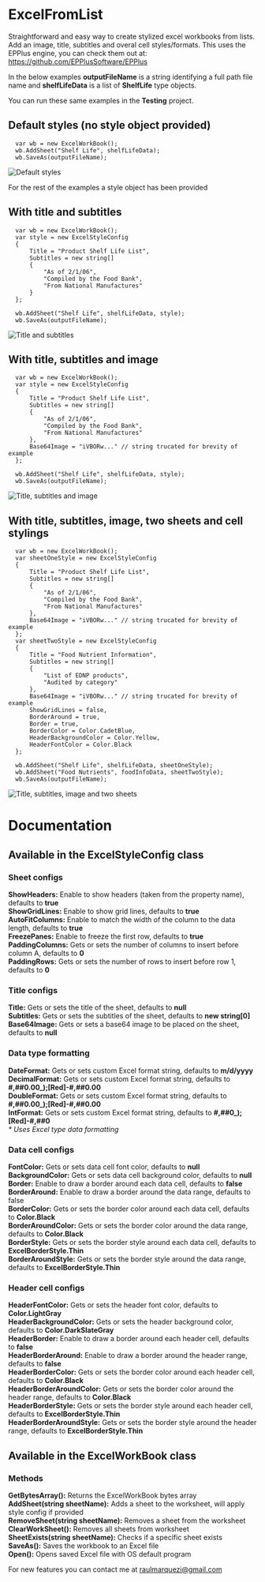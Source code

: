 # ExcelFromList
Straightforward and easy way to create stylized excel workbooks from lists. Add an image, title, subtitles and overal cell styles/formats. This uses the EPPlus engine, you can check them out at: <br />
https://github.com/EPPlusSoftware/EPPlus

In the below examples <b>outputFileName</b> is a string identifying a full path file name and <b>shelfLifeData</b> is a list of <b>ShelfLife</b> type objects.

You can run these same examples in the <b>Testing</b> project.

## Default styles (no style object provided)
```
  var wb = new ExcelWorkBook();
  wb.AddSheet("Shelf Life", shelfLifeData);
  wb.SaveAs(outputFileName);
```
![Default styles](https://i.imgur.com/MwOVdeQ.png)

For the rest of the examples a style object has been provided
## With title and subtitles
```
  var wb = new ExcelWorkBook();
  var style = new ExcelStyleConfig
  {
      Title = "Product Shelf Life List",
      Subtitles = new string[]
      {
          "As of 2/1/06",
          "Compiled by the Food Bank",
          "From National Manufactures"
      }
  };

  wb.AddSheet("Shelf Life", shelfLifeData, style);
  wb.SaveAs(outputFileName);
```
![Title and subtitles](https://i.imgur.com/sBWGHrM.png)

## With title, subtitles and image
```
  var wb = new ExcelWorkBook();
  var style = new ExcelStyleConfig
  {
      Title = "Product Shelf Life List",
      Subtitles = new string[]
      {
          "As of 2/1/06",
          "Compiled by the Food Bank",
          "From National Manufactures"
      },
      Base64Image = "iVBORw..." // string trucated for brevity of example
  };

  wb.AddSheet("Shelf Life", shelfLifeData, style);
  wb.SaveAs(outputFileName);
```
![Title, subtitles and image](https://i.imgur.com/vEJp6Yx.png)

## With title, subtitles, image, two sheets and cell stylings
```
  var wb = new ExcelWorkBook();
  var sheetOneStyle = new ExcelStyleConfig
  {
      Title = "Product Shelf Life List",
      Subtitles = new string[]
      {
          "As of 2/1/06",
          "Compiled by the Food Bank",
          "From National Manufactures"
      },
      Base64Image = "iVBORw..." // string trucated for brevity of example
  };
  var sheetTwoStyle = new ExcelStyleConfig
  {
      Title = "Food Nutrient Information",
      Subtitles = new string[]
      {
          "List of EDNP products",
          "Audited by category"
      },
      Base64Image = "iVBORw..." // string trucated for brevity of example
      ShowGridLines = false,
      BorderAround = true,
      Border = true,
      BorderColor = Color.CadetBlue,
      HeaderBackgroundColor = Color.Yellow,
      HeaderFontColor = Color.Black
  };

  wb.AddSheet("Shelf Life", shelfLifeData, sheetOneStyle);
  wb.AddSheet("Food Nutrients", foodInfoData, sheetTwoStyle);
  wb.SaveAs(outputFileName);
```
![Title, subtitles, image and two sheets](https://i.imgur.com/LpDg2pb.png)

# Documentation
## Available in the ExcelStyleConfig class
### Sheet configs
<b>ShowHeaders:</b> Enable to show headers (taken from the property name), defaults to <b>true</b><br />
<b>ShowGridLines:</b> Enable to show grid lines, defaults to <b>true</b><br />
<b>AutoFitColumns:</b> Enable to match the width of the column to the data length, defaults to <b>true</b><br />
<b>FreezePanes:</b> Enable to freeze the first row, defaults to <b>true</b><br />
<b>PaddingColumns:</b> Gets or sets the number of columns to insert before column A, defaults to <b>0</b><br />
<b>PaddingRows:</b> Gets or sets the number of rows to insert before row 1, defaults to <b>0</b><br />

### Title configs
<b>Title:</b> Gets or sets the title of the sheet, defaults to <b>null</b><br />
<b>Subtitles:</b> Gets or sets the subtitles of the sheet, defaults to <b>new string[0]</b><br />
<b>Base64Image:</b> Gets or sets a base64 image to be placed on the sheet, defaults to <b>null</b><br />

### Data type formatting
<b>DateFormat:</b> Gets or sets custom Excel format string, defaults to <b>m/d/yyyy</b><br />
<b>DecimalFormat:</b> Gets or sets custom Excel format string, defaults to <b>#,##0.00_);[Red]-#,##0.00</b><br />
<b>DoubleFormat:</b> Gets or sets custom Excel format string, defaults to <b>#,##0.00_);[Red]-#,##0.00</b><br />
<b>IntFormat:</b> Gets or sets custom Excel format string, defaults to <b>#,##0_);[Red]-#,##0</b><br />
<i>* Uses Excel type data formatting</i><br />

### Data cell configs
<b>FontColor:</b> Gets or sets data cell font color, defaults to <b>null</b><br />
<b>BackgroundColor:</b> Gets or sets data cell background color, defaults to <b>null</b><br />
<b>Border:</b> Enable to draw a border around each data cell, defaults to <b>false</b><br />
<b>BorderAround:</b> Enable to draw a border around the data range, defaults to <b></b>false<br />
<b>BorderColor:</b> Gets or sets the border color around each data cell, defaults to <b>Color.Black</b><br />
<b>BorderAroundColor:</b> Gets or sets the border color around the data range, defaults to <b>Color.Black</b><br />
<b>BorderStyle:</b> Gets or sets the border style around each data cell, defaults to <b>ExcelBorderStyle.Thin</b><br />
<b>BorderAroundStyle:</b> Gets or sets the border style around the data range, defaults to <b>ExcelBorderStyle.Thin</b><br />

### Header cell configs
<b>HeaderFontColor:</b> Gets or sets the header font color, defaults to <b>Color.LightGray</b><br />
<b>HeaderBackgroundColor:</b> Gets or sets the header background color, defaults to <b>Color.DarkSlateGray</b><br />
<b>HeaderBorder:</b> Enable to draw a border around each header cell, defaults to <b>false</b><br />
<b>HeaderBorderAround:</b> Enable to draw a border around the header range, defaults to <b>false</b><br />
<b>HeaderBorderColor:</b> Gets or sets the border color around each header cell, defaults to <b>Color.Black</b><br />
<b>HeaderBorderAroundColor:</b> Gets or sets the border color around the header range, defaults to <b>Color.Black</b><br />
<b>HeaderBorderStyle:</b> Gets or sets the border style around each header cell, defaults to <b>ExcelBorderStyle.Thin</b><br />
<b>HeaderBorderAroundStyle:</b> Gets or sets the border style around the header range, defaults to <b>ExcelBorderStyle.Thin</b><br />

## Available in the ExcelWorkBook class
### Methods
<b>GetBytesArray():</b> Returns the ExcelWorkBook bytes array<br />
<b>AddSheet(string sheetName):</b> Adds a sheet to the worksheet, will apply style config if provided<br />
<b>RemoveSheet(string sheetName):</b> Removes a sheet from the worksheet<br />
<b>ClearWorkSheet():</b> Removes all sheets from worksheet<br />
<b>SheetExists(string sheetName):</b> Checks if a specific sheet exists<br />
<b>SaveAs():</b> Saves the workbook to an Excel file<br />
<b>Open():</b> Opens saved Excel file with OS default program<br />

For new features you can contact me at raulmarquezi@gmail.com
